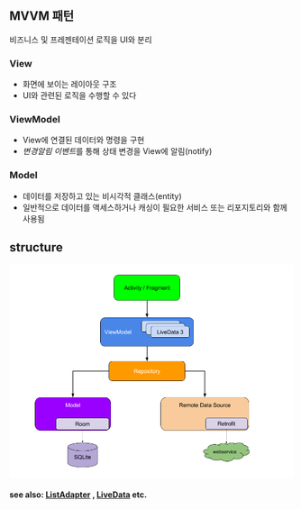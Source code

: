 ## MVVM 패턴
비즈니스 및 프레젠테이션 로직을 UI와 분리

### View
- 화면에 보이는 레이아웃 구조
- UI와 관련된 로직을 수행할 수 있다

### ViewModel
- View에 연결된 데이터와 명령을 구현
- *변경알림 이벤트*를 통해 상태 변경을 View에 알림(notify)

### Model
- 데이터를 저장하고 있는 비시각적 클래스(entity)
- 일반적으로 데이터를 액세스하거나 캐싱이 필요한 서비스 또는 리포지토리와 함께 사용됨

## structure
![image](/TIL/resources/mvvm-architecture.png)

#### see also: [ListAdapter](recycler_view.md#listAdapter) , [LiveData]("") etc.
